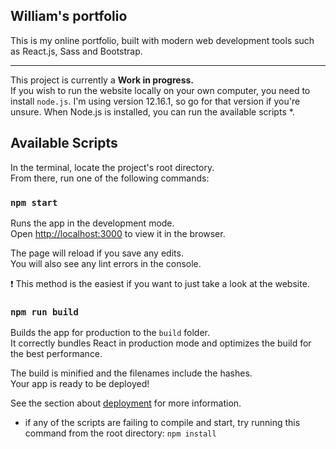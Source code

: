 ## William's portfolio
This is my online portfolio, built with modern web development tools such as React.js, Sass and Bootstrap. 

---


This project is currently a **Work in progress.** <br />
If you wish to run the website locally on your own computer, you need to install 
`node.js`.  I'm using version 12.16.1, so go for that version if you're unsure. 
When Node.js is installed, you can run the available scripts *.


## Available Scripts

In the terminal, locate the project's root directory. <br />
From there, run one of the following commands:

### `npm start`

Runs the app in the development mode.<br />
Open [http://localhost:3000](http://localhost:3000) to view it in the browser.

The page will reload if you save any edits.<br />
You will also see any lint errors in the console.

:exclamation: This method is the easiest if you want to just take a look at the website.

### `npm run build`

Builds the app for production to the `build` folder.<br />
It correctly bundles React in production mode and optimizes the build for the best performance.

The build is minified and the filenames include the hashes.<br />
Your app is ready to be deployed!

See the section about [deployment](https://facebook.github.io/create-react-app/docs/deployment) for more information.


* if any of the scripts are failing to compile and start, try running this command from the root directory: `npm install`